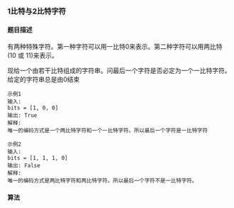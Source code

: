 ### 1比特与2比特字符

#### 题目描述

有两种特殊字符。第一种字符可以用一比特0来表示。第二种字符可以用两比特(10 或 11)来表示。

现给一个由若干比特组成的字符串。问最后一个字符是否必定为一个一比特字符。给定的字符串总是由0结束

    示例1 
    输入: 
    bits = [1, 0, 0]
    输出: True
    解释: 
    唯一的编码方式是一个两比特字符和一个一比特字符。所以最后一个字符是一比特字符
    
    示例2
    输入: 
    bits = [1, 1, 1, 0]
    输出: False
    解释: 
    唯一的编码方式是两比特字符和两比特字符。所以最后一个字符不是一比特字符。


#### 算法

```

```
